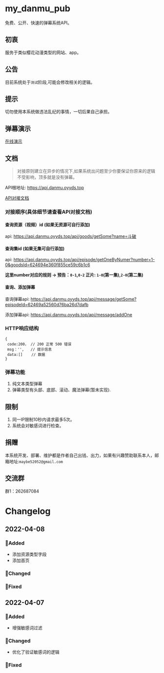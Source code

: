# my_danmu_pub
免费、公开、快速的弹幕系统API。

## 初衷
服务于类似樱花动漫类型的网站、app。

## 公告
目前系统处于`测试`阶段,可能会修改相关的逻辑。

## 提示
切勿使用本系统做违法乱纪的事情，一切后果自己承担。

## 弹幕演示
[在线演示](http://null_639_5368.gitee.io/my_danmu )

## 文档
> 对接原则建立在异步的情况下,如果系统出问题至少你要保证你原来的逻辑不受影响，顶多就是没有弹幕。

API根地址: https://api.danmu.oyyds.top

[API对接文档](https://console-docs.apipost.cn/doc.html?url=508e9181d81a978c&salt=d92a27922cea066a#b9ce2fcf-2f24-4f5c-8b93-c82254714851)

### 对接顺序(具体细节请查看API对接文档)
 #### 查询资源（视频）id (如果无资源可自行添加)
 api: https://api.danmu.oyyds.top/api/goods/getSome?name=斗破

 #### 查询集id (如果无集可自行添加)
 api: https://api.danmu.oyyds.top/api/episode/getOneByNumer?number=1-0&goodsId=624694e360f855ce59c6b1c6
 
**这里number对应的规则 -> 预告：`0-1`,`0-2` 正片: `1-0`(第一集),`2-0`(第二集)**

 #### 查询、添加弹幕 
 查询弹幕api: https://api.danmu.oyyds.top/api/message/getSome?episodeId=62469a52560d76ba26d7dafb
 
 添加弹幕api: https://api.danmu.oyyds.top/api/message/addOne
 
### HTTP响应结构
```
{
 code:200， // 200 正常 500 错误 
 msg：'',   // 提示信息
 data:[]    // 数据
}
```

### 弹幕功能
1. 纯文本类型弹幕
2. 弹幕类型有头部、底部、滚动、魔法弹幕(暂未实现).

## 限制

1. 同一IP限制10秒内请求最多5次。
2. 系统会对敏感词进行检查。

## 捐赠

本系统开发、部署、维护都是作者自己出钱、出力，如果有兴趣赞助联系本人，邮箱地址:`maybe52052@gmail.com`
## 交流群
群1：262687084

# Changelog

## 2022-04-08
### 🎁Added
- 添加资源类型字段
- 添加首页
### 🤝Changed
### 🐛Fixed

## 2022-04-07
### 🎁Added
- 增强敏感词过滤
### 🤝Changed
- 优化了验证敏感词的逻辑
### 🐛Fixed
